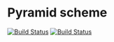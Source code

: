 Pyramid scheme
==============

[![Build Status](https://travis-ci.org/masahide/pyramid-scheme.png?branch=master)](https://travis-ci.org/masahide/pyramid-scheme)
[![Build Status](https://drone.io/github.com/masahide/pyramid-scheme/status.png)](https://drone.io/github.com/masahide/pyramid-scheme/latest)
